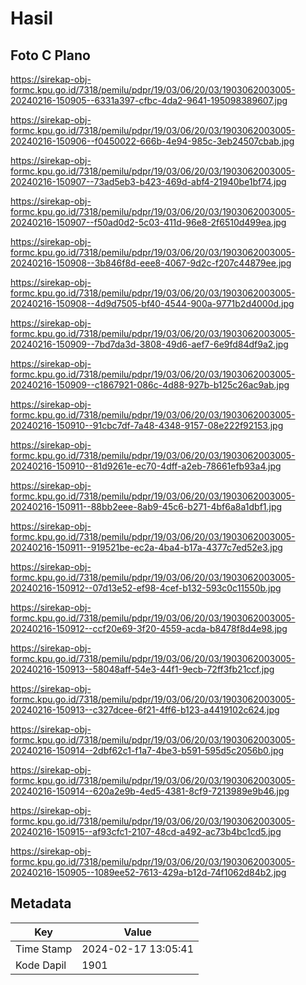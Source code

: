 # Hasil

## Foto C Plano

https://sirekap-obj-formc.kpu.go.id/7318/pemilu/pdpr/19/03/06/20/03/1903062003005-20240216-150905--6331a397-cfbc-4da2-9641-195098389607.jpg

https://sirekap-obj-formc.kpu.go.id/7318/pemilu/pdpr/19/03/06/20/03/1903062003005-20240216-150906--f0450022-666b-4e94-985c-3eb24507cbab.jpg

https://sirekap-obj-formc.kpu.go.id/7318/pemilu/pdpr/19/03/06/20/03/1903062003005-20240216-150907--73ad5eb3-b423-469d-abf4-21940be1bf74.jpg

https://sirekap-obj-formc.kpu.go.id/7318/pemilu/pdpr/19/03/06/20/03/1903062003005-20240216-150907--f50ad0d2-5c03-411d-96e8-2f6510d499ea.jpg

https://sirekap-obj-formc.kpu.go.id/7318/pemilu/pdpr/19/03/06/20/03/1903062003005-20240216-150908--3b846f8d-eee8-4067-9d2c-f207c44879ee.jpg

https://sirekap-obj-formc.kpu.go.id/7318/pemilu/pdpr/19/03/06/20/03/1903062003005-20240216-150908--4d9d7505-bf40-4544-900a-9771b2d4000d.jpg

https://sirekap-obj-formc.kpu.go.id/7318/pemilu/pdpr/19/03/06/20/03/1903062003005-20240216-150909--7bd7da3d-3808-49d6-aef7-6e9fd84df9a2.jpg

https://sirekap-obj-formc.kpu.go.id/7318/pemilu/pdpr/19/03/06/20/03/1903062003005-20240216-150909--c1867921-086c-4d88-927b-b125c26ac9ab.jpg

https://sirekap-obj-formc.kpu.go.id/7318/pemilu/pdpr/19/03/06/20/03/1903062003005-20240216-150910--91cbc7df-7a48-4348-9157-08e222f92153.jpg

https://sirekap-obj-formc.kpu.go.id/7318/pemilu/pdpr/19/03/06/20/03/1903062003005-20240216-150910--81d9261e-ec70-4dff-a2eb-78661efb93a4.jpg

https://sirekap-obj-formc.kpu.go.id/7318/pemilu/pdpr/19/03/06/20/03/1903062003005-20240216-150911--88bb2eee-8ab9-45c6-b271-4bf6a8a1dbf1.jpg

https://sirekap-obj-formc.kpu.go.id/7318/pemilu/pdpr/19/03/06/20/03/1903062003005-20240216-150911--919521be-ec2a-4ba4-b17a-4377c7ed52e3.jpg

https://sirekap-obj-formc.kpu.go.id/7318/pemilu/pdpr/19/03/06/20/03/1903062003005-20240216-150912--07d13e52-ef98-4cef-b132-593c0c11550b.jpg

https://sirekap-obj-formc.kpu.go.id/7318/pemilu/pdpr/19/03/06/20/03/1903062003005-20240216-150912--ccf20e69-3f20-4559-acda-b8478f8d4e98.jpg

https://sirekap-obj-formc.kpu.go.id/7318/pemilu/pdpr/19/03/06/20/03/1903062003005-20240216-150913--58048aff-54e3-44f1-9ecb-72ff3fb21ccf.jpg

https://sirekap-obj-formc.kpu.go.id/7318/pemilu/pdpr/19/03/06/20/03/1903062003005-20240216-150913--c327dcee-6f21-4ff6-b123-a4419102c624.jpg

https://sirekap-obj-formc.kpu.go.id/7318/pemilu/pdpr/19/03/06/20/03/1903062003005-20240216-150914--2dbf62c1-f1a7-4be3-b591-595d5c2056b0.jpg

https://sirekap-obj-formc.kpu.go.id/7318/pemilu/pdpr/19/03/06/20/03/1903062003005-20240216-150914--620a2e9b-4ed5-4381-8cf9-7213989e9b46.jpg

https://sirekap-obj-formc.kpu.go.id/7318/pemilu/pdpr/19/03/06/20/03/1903062003005-20240216-150915--af93cfc1-2107-48cd-a492-ac73b4bc1cd5.jpg

https://sirekap-obj-formc.kpu.go.id/7318/pemilu/pdpr/19/03/06/20/03/1903062003005-20240216-150905--1089ee52-7613-429a-b12d-74f1062d84b2.jpg


## Metadata

| Key        | Value               |
| ---------- | ------------------- |
| Time Stamp | 2024-02-17 13:05:41 |
| Kode Dapil | 1901                |



